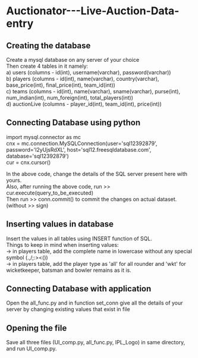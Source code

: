 # Auctionator---Live-Auction-Data-entry

## Creating the database

Create a mysql database on any server of your choice\
Then create 4 tables in it namely:\
a) users (columns - id(int), username(varchar), password(varchar))\
b) players (columns - id(int), name(varchar), country(varchar), base_price(int), final_price(int), team_id(int))\
c) teams (columns - id(int), name(varchar), sname(varchar), purse(int), num_indian(int), num_foreign(int), total_players(int))\
d) auctionLive (columns - player_id(int), team_id(int), price(int))

## Connecting Database using python

import mysql.connector as mc\
cnx = mc.connection.MySQLConnection(user='sql12392879', password='l2yUjsRdXL', host='sql12.freesqldatabase.com', database='sql12392879')\
cur = cnx.cursor()

In the above code, change the details of the SQL server present here with yours.\
Also, after running the above code, run >> cur.execute(query_to_be_executed)\
Then run >> conn.commit() to commit the changes on actual dataset.\
(without >> sign)

## Inserting values in database

Insert the values in all tables using INSERT function of SQL.\
Things to keep in mind when inserting values:\
-> in players table, add the complete name in lowercase without any special symbol (.,/;:><())\
-> in players table, add the player type as 'all' for all rounder and 'wkt' for wicketkeeper, batsman and bowler remains as it is.

## Connecting Database with application
Open the all_func.py and in function set_conn give all the details of your server by changing existing values that exist in file

## Opening the file
Save all three files (UI_comp.py, all_func.py, IPL_Logo) in same directory, and run UI_comp.py.
